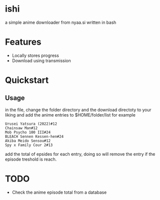 # ishi
a simple anime downloader from nyaa.si written in bash
# Features
- Locally stores progress
- Download using transmission
# Quickstart
## Usage
in the file, change the folder directory and the download directoty to your liking
and add the anime entries to $HOME/folder/list
for example
```
Urusei Yatsura (2022)#12
Chainsaw Man#12
Mob Psycho 100 III#24
BLEACH Sennen Kessen-hen#24
Akiba Meido Sensou#12
Spy x Family Cour 2#13
```
add the total of epsides for each entry, doing so will remove the entry if the episode treshold is reach.
# TODO
- Check the anime episode total from a database
